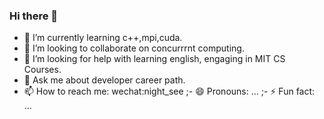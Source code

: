 ### Hi there 👋

<!-- - 🔭 I’m currently working on -->
- 🌱 I’m currently learning c++,mpi,cuda.
- 👯 I’m looking to collaborate on concurrrnt computing.
- 🤔 I’m looking for help with learning english, engaging in MIT CS Courses.
- 💬 Ask me about developer career path.
- 📫 How to reach me: wechat:night_see
;- 😄 Pronouns: ...
;- ⚡ Fun fact: ...

